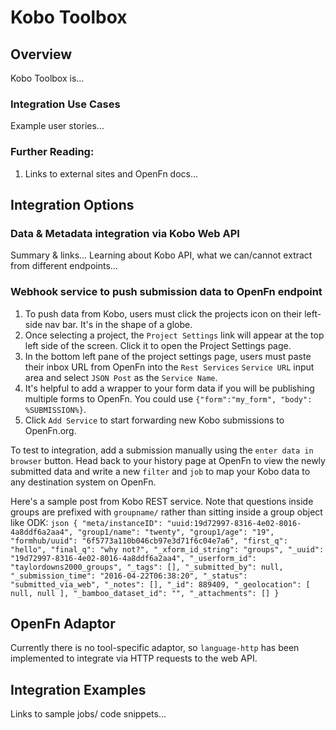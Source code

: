 # Kobo Toolbox
<!---Tool docs are (1) to ensure all OpenFn can more quickly and easily integrate with common tools, and (2) to educate any OpenFn user/the wider sector.---> 
## Overview
Kobo Toolbox is...

### Integration Use Cases
Example user stories...

### Further Reading:
1. Links to external sites and OpenFn docs...

## Integration Options
### Data & Metadata integration via Kobo Web API
Summary & links...
Learning about Kobo API, what we can/cannot extract from different endpoints...

### Webhook service to push submission data to OpenFn endpoint
1. To push data from Kobo, users must click the projects icon on their left-side
   nav bar. It's in the shape of a globe.
2. Once selecting a project, the `Project Settings` link will appear at the top
   left side of the screen. Click it to open the Project Settings page.
3. In the bottom left pane of the project settings page, users must paste their
   inbox URL from OpenFn into the `Rest Services` `Service URL` input area and
   select `JSON Post` as the `Service Name`.
4. It's helpful to add a wrapper to your form data if you will be publishing
   multiple forms to OpenFn. You could use
   `{"form":"my_form", "body": %SUBMISSION%}`.
5. Click `Add Service` to start forwarding new Kobo submissions to OpenFn.org.

To test to integration, add a submission manually using the
`enter data in browser` button. Head back to your history page at OpenFn to view
the newly submitted data and write a new `filter` and `job` to map your Kobo
data to any destination system on OpenFn.

Here's a sample post from Kobo REST service. Note that questions inside groups
are prefixed with `groupname/` rather than sitting inside a group object like
ODK:
`json { "meta/instanceID": "uuid:19d72997-8316-4e02-8016-4a8ddf6a2aa4", "group1/name": "twenty", "group1/age": "19", "formhub/uuid": "6f5773a110b046cb97e3d71f6c04e7a6", "first_q": "hello", "final_q": "why not?", "_xform_id_string": "groups", "_uuid": "19d72997-8316-4e02-8016-4a8ddf6a2aa4", "_userform_id": "taylordowns2000_groups", "_tags": [], "_submitted_by": null, "_submission_time": "2016-04-22T06:38:20", "_status": "submitted_via_web", "_notes": [], "_id": 889409, "_geolocation": [ null, null ], "_bamboo_dataset_id": "", "_attachments": [] }`


## OpenFn Adaptor
Currently there is no tool-specific adaptor, so `language-http` has been implemented to integrate via HTTP requests to the web API. 

## Integration Examples 
Links to sample jobs/ code snippets...

